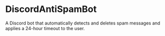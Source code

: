 # DiscordAntiSpamBot
A Discord bot that automatically detects and deletes spam messages and applies a 24-hour timeout to the user.
